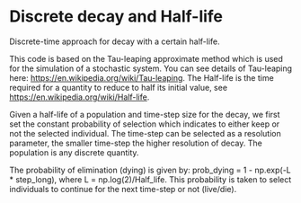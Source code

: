 # Discrete decay and Half-life
Discrete-time approach for decay with a certain half-life.

This code is based on the Tau-leaping approximate method which is used for the simulation of a stochastic system.
You can see details of Tau-leaping here: https://en.wikipedia.org/wiki/Tau-leaping.
The Half-life is the time required for a quantity to reduce to half its initial value, see https://en.wikipedia.org/wiki/Half-life.

Given a half-life of a population and time-step size for the decay, we first set the constant probability of selection which indicates to either keep or not the selected individual. The time-step can be selected as a resolution parameter, the smaller time-step the higher resolution of decay. The population is any discrete quantity.

The probability of elimination (dying) is given by:
prob_dying = 1 - np.exp(-L * step_long), where L = np.log(2)/Half_life.
This probability is taken to select individuals to continue for the next time-step or not (live/die).
